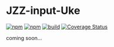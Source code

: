 # JZZ-input-Uke
[![npm](https://img.shields.io/npm/v/jzz-input-uke.svg)](https://www.npmjs.com/package/jzz-input-uke)
[![npm](https://img.shields.io/npm/dt/jzz-input-uke.svg)](https://www.npmjs.com/package/jzz-input-uke)
[![build](https://github.com/jazz-soft/JZZ-input-Uke/actions/workflows/build.yml/badge.svg)](https://github.com/jazz-soft/JZZ-input-Uke/actions)
[![Coverage Status](https://coveralls.io/repos/github/jazz-soft/JZZ-input-Uke/badge.svg?branch=main)](https://coveralls.io/github/jazz-soft/JZZ-input-Uke?branch=main)

coming soon...
